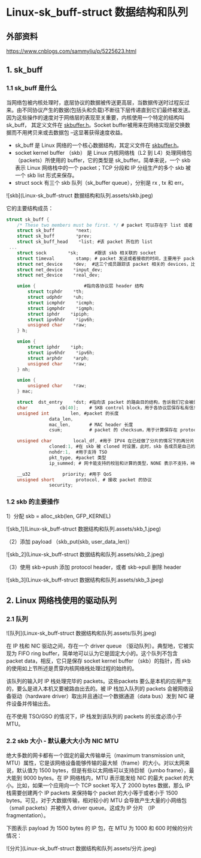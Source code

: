 # Linux-sk_buff-struct 数据结构和队列

## 外部资料

https://www.cnblogs.com/sammyliu/p/5225623.html

## 1. sk_buff

### 1.1 sk_buff 是什么

当网络包被内核处理时，底层协议的数据被传送更高层，当数据传送时过程反过来。由不同协议产生的数据(包括头和负载)不断往下层传递直到它们最终被发送。因为这些操作的速度对于网络层的表现至关重要，内核使用一个特定的结构叫 sk_buff， 其定义文件在 [skbuffer.h](http://lxr.free-electrons.com/source/include/linux/skbuff.h)。Socket buffer被用来在网络实现层交换数据而不用拷贝来或去数据包 –这显著获得速度收益。

- sk_buff 是 Linux 网络的一个核心数据结构，其定义文件在 [skbuffer.h](http://lxr.free-electrons.com/source/include/linux/skbuff.h)。
- socket kernel buffer （skb） 是 Linux 内核网络栈（L2 到 L4）处理网络包（packets）所使用的 buffer，它的类型是 sk_buffer。简单来说，一个 skb 表示 Linux 网络栈中的一个 packet；TCP 分段和 IP 分组生产的多个 skb 被一个 skb list 形式来保存。
- struct sock 有三个 skb 队列（sk_buffer queue），分别是 rx , tx 和 err。

![skb](Linux-sk_buff-struct 数据结构和队列.assets/skb.jpeg) 

它的主要结构成员：

```c
struct sk_buff {
    /* These two members must be first. */ # packet 可以存在于 list 或者 queue 中，这两个成员用于链表处理
    struct sk_buff        *next;
    struct sk_buff        *prev;
    struct sk_buff_head    *list; #该 packet 所在的 list
 ...
    struct sock        *sk;      #跟该 skb 相关联的 socket
    struct timeval        stamp; # packet 发送或者接收的时间，主要用于 packet sniffers
    struct net_device    *dev;  #这三个成员跟踪该 packet 相关的 devices，比如接收它的设备等
    struct net_device    *input_dev;
    struct net_device    *real_dev;

    union {                  #指向各协议层 header 结构
        struct tcphdr    *th;
        struct udphdr    *uh;
        struct icmphdr    *icmph;
        struct igmphdr    *igmph;
        struct iphdr    *ipiph;
        struct ipv6hdr    *ipv6h;
        unsigned char    *raw;
    } h;

    union {
        struct iphdr    *iph;
        struct ipv6hdr    *ipv6h;
        struct arphdr    *arph;
        unsigned char    *raw;
    } nh;

    union {
        unsigned char    *raw;
    } mac;

    struct  dst_entry    *dst; #指向该 packet 的路由目的结构，告诉我们它会被如何路由到目的地
    char            cb[40];    # SKB control block，用于各协议层保存私有信息，比如 TCP 的顺序号和帧的重发状态
    unsigned int        len, #packet 的长度
                data_len,
                mac_len,       # MAC header 长度
                csum;          # packet 的 checksum，用于计算保存在 protocol header 中的校验和。发送时，当 checksum offloading 时，不设置；接收时，可以由device计算

    unsigned char        local_df, #用于 IPV4 在已经做了分片的情况下的再分片，比如 IPSEC 情况下。
                cloned:1, #在 skb 被 cloned 时设置，此时，skb 各成员是自己的，但是数据是shared的
                nohdr:1,  #用于支持 TSO
                pkt_type, #packet 类型
                ip_summed; # 网卡能支持的校验和计算的类型，NONE 表示不支持，HW 表示支持，

    __u32            priority; #用于 QoS
    unsigned short        protocol, # 接收 packet 的协议
                security;
```

### 1.2 skb 的主要操作

1）分配 skb = alloc_skb(len, GFP_KERNEL) 

![skb_1](Linux-sk_buff-struct 数据结构和队列.assets/skb_1.jpeg) 

（2）添加 payload （skb_put(skb, user_data_len)）

![skb_2](Linux-sk_buff-struct 数据结构和队列.assets/skb_2.jpeg) 

（3）使用 skb->push 添加 protocol header，或者 skb->pull 删除 header

![skb_3](Linux-sk_buff-struct 数据结构和队列.assets/skb_3.jpeg) 

## 2. Linux 网络栈使用的驱动队列 

### 2.1 队列

![队列](Linux-sk_buff-struct 数据结构和队列.assets/队列.jpeg) 

在 IP 栈和 NIC 驱动之间，存在一个 driver queue （驱动队列）。典型地，它被实现为 FIFO ring buffer，简单地可以认为它是固定大小的。这个队列不包含 packet data，相反，它只是保存 socket kernel buffer （skb）的指针，而 skb 的使用如上节所述是贯穿内核网络栈处理过程的始终的。

 该队列的输入时 IP 栈处理完毕的 packets。这些packets 要么是本机的应用产生的，要么是进入本机又要被路由出去的。被 IP 栈加入队列的 packets 会被网络设备驱动（hardware driver）取出并且通过一个数据通道（data bus）发到 NIC 硬件设备并传输出去。

 在不使用 TSO/GSO 的情况下，IP 栈发到该队列的 packets 的长度必须小于 MTU。

### 2.2 skb 大小 - 默认最大大小为 NIC MTU

绝大多数的网卡都有一个固定的最大传输单元（maximum transmission unit, MTU）属性，它是该网络设备能够传输的最大帧（frame）的大小。对以太网来说，默认值为 1500 bytes，但是有些以太网络可以支持巨帧（jumbo frame），最大能到 9000 bytes。在 IP 网络栈内，MTU 表示能发给 NIC 的最大 packet 的大小。比如，如果一个应用向一个 TCP socket 写入了 2000 bytes 数据，那么 IP 栈需要创建两个 IP packets 来保持每个 packet 的大小等于或者小于 1500 bytes。可见，对于大数据传输，相对较小的 MTU 会导致产生大量的小网络包（small packets）并被传入 driver queue。这成为 IP 分片 （IP fragmentation）。

下图表示 payload 为 1500 bytes 的 IP 包，在 MTU 为 1000 和 600 时候的分片情况：

![分片](Linux-sk_buff-struct 数据结构和队列.assets/分片.jpeg) 



